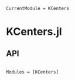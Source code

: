 ```@meta
CurrentModule = KCenters
```


# KCenters.jl

## API


```@index
```

```@autodocs
Modules = [KCenters]
```
